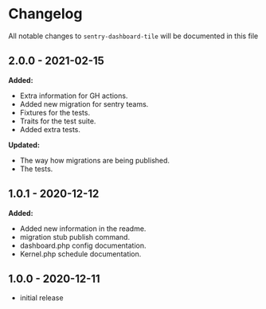 # Changelog

All notable changes to `sentry-dashboard-tile` will be documented in this file

## 2.0.0 - 2021-02-15

**Added:**

- Extra information for GH actions.
- Added new migration for sentry teams.
- Fixtures for the tests.
- Traits for the test suite.
- Added extra tests.

**Updated:**
- The way how migrations are being published.
- The tests.

## 1.0.1 - 2020-12-12

**Added:**

- Added new information in the readme.
- migration stub publish command.
- dashboard.php config documentation.
- Kernel.php schedule documentation.

## 1.0.0 - 2020-12-11

- initial release
